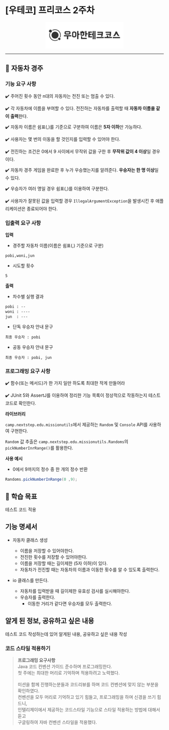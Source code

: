 # [우테코] 프리코스 2주차 

<p align="center">
    <img src="src/main/resources/logo.png" alt="우아한테크코스" width="250px">
</p>

---

## :rocket: 자동차 경주

### 기능 요구 사항

✔️  주어진 횟수 동안 n대의 자동차는 전진 또는 멈출 수 있다.

✔️ 각 자동차에 이름을 부여할 수 있다. 전진하는 자동차를 출력할 때 **자동차 이름을 같이 출력**한다.

✔️ 자동차 이름은 쉼표(,)를 기준으로 구분하여 이름은 **5자 이하**만 가능하다.   

✔️ 사용자는 몇 번의 이동을 할 것인지를 입력할 수 있어야 한다.   

✔️ 전진하는 조건은 0에서 9 사이에서 무작위 값을 구한 후 **무작위 값이 4 이상**일 경우이다.  

✔️ 자동차 경주 게임을 완료한 후 누가 우승했는지를 알려준다. **우승자는 한 명 이상**일 수 있다.   

✔️ 우승자가 여러 명일 경우 쉼표(,)를 이용하여 구분한다.   

✔️ 사용자가 잘못된 값을 입력할 경우 `IllegalArgumentException`을 발생시킨 후 애플리케이션은 종료되어야 한다. 



### 입출력 요구 사항


**입력**
- 경주할 자동차 이름(이름은 쉼표(,) 기준으로 구분)
```
pobi,woni,jun
```

- 시도할 횟수
```
5
```

**출력**
- 차수별 실행 결과
```
pobi : --
woni : ----
jun  : ---
```

- 단독 우승자 안내 문구
```
최종 우승자 : pobi
```

- 공동 우승자 안내 문구
```
최종 우승자 : pobi, jun
```



### 프로그래밍 요구 사항


✔️ 함수(또는 메서드)가 한 가지 일만 하도록 최대한 작게 만들어라   
   
✔️ JUnit 5와 AssertJ를 이용하여 정리한 기능 목록이 정상적으로 작동하는지 테스트 코드로 확인한다.   
   
 
**라이브러리**   
   
`camp.nextstep.edu.missionutils`에서 제공하는 `Random` 및 `Console` API를 사용하여 구현한다.
   
`Random` 값 추출은 `camp.nextstep.edu.missionutils.Randoms`의 `pickNumberInrRange()`를 활용한다.
   
**사용 예시**
- 0에서 9까지의 정수 중 한 개의 정수 반환
```java
Randoms.pickNumberInRange(0 ,9);
```

## 🍒 학습 목표

테스트 코드 적용

##  기능 명세서 

- 자동차 클래스 생성
  - 이름을 저장할 수 있어야한다.
  - 전진한 횟수를 저장할 수 있어야한다.
  - 이름을 저장할 때는 길이제한 (5자 이하)이 있다.
  - 자동차가 전진할 때는 자동차의 이름과 이동한 횟수를 알 수 있도록 출력한다.

- io 클래스를 만든다.
  - 자동차를 입력받을 때 길이제한 유효성 검사를 실시해야한다.
  - 우승자를 출력한다.
    - 이동한 거리가 같다면 우승자를 모두 출력한다.

## 알게 된 정보, 공유하고 싶은 내용

테스트 코드 작성하는데 있어 알게된 내용, 공유하고 싶은 내용 작성

### 코드 스타일 적용하기

> **프로그래밍 요구사항**   
> Java 코드 컨벤션 가이드 준수하며 프로그래밍한다.    
> 첫 주에는 최대한 머리로 기억하며 적용하려고 노력했다. 
>  <br />  
> 미션을 함께 진행하는분들과 코드리뷰를 하며 코드 컨벤션에 맞지 않는 부분을 확인하였다.   
> 컨벤션을 모두 머리로 기억하고 있기 힘들고, 프로그래밍을 하며 신경을 쓰기 힘드니,   
> 인텔리제이에서 제공하는 코드스타일 기능으로 스타일 적용하는 방법에 대해서 듣고   
> 구글링하여 자바 컨벤션 스타일을 적용했다. 

